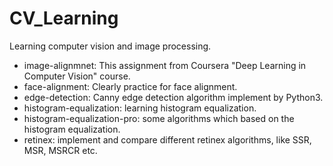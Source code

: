 # CV_Learning
Learning computer vision and image processing.

+ image-alignmnet: This assignment from Coursera "Deep Learning in Computer Vision" course.
+ face-alignment: Clearly practice for face alignment.
+ edge-detection: Canny edge detection algorithm implement by Python3.
+ histogram-equalization: learning histogram equalization.
+ histogram-equalization-pro: some algorithms which based on the histogram equalization.
+ retinex: implement and compare different retinex algorithms, like SSR, MSR, MSRCR etc.
